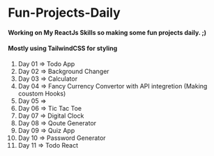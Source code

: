 ﻿# Fun-Projects-Daily

<h4>Working on My ReactJs Skills so making some fun projects daily. ;)</h4>
<h4>Mostly using TailwindCSS for styling</h4>

<ol>
    <li>Day 01 => Todo App</li>
    <li>Day 02 => Background Changer</li>
    <li>Day 03 => Calculator</li>
    <li>Day 04 => Fancy Currency Convertor with API integretion (Making coustom Hooks)</li>
    <li>Day 05 =></li>
    <li>Day 06 => Tic Tac Toe</li>
    <li>Day 07 => Digital Clock</li>
    <li>Day 08 => Qoute Generator</li>
    <li>Day 09 => Quiz App</li>
    <li>Day 10 => Password Generator</li>
    <li>Day 11 => Todo React</li>
</ol>
